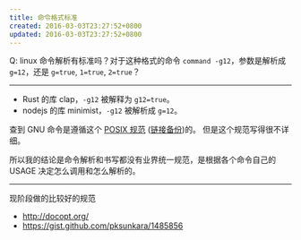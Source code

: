 ```yaml
---
title: 命令格式标准
created: 2016-03-03T23:27:52+0800
updated: 2016-03-03T23:27:52+0800
---
```



Q: linux 命令解析有标准吗？对于这种格式的命令 `command -g12`，参数是解析成 `g=12`，还是 `g=true`, `1=true`, `2=true`？

-----

- Rust 的库 clap，`-g12` 被解释为 `g12=true`。
- nodejs 的库 minimist，`-g12` 被解析成 `g=12`。

查到 GNU 命令是遵循这个 [POSIX 规范](http://pubs.opengroup.org/onlinepubs/9699919799/basedefs/V1_chap12.html) ([链接备份](https://web.archive.org/web/20230211190452/https://pubs.opengroup.org/onlinepubs/9699919799/basedefs/V1_chap12.html))的。
但是这个规范写得很不详细。

所以我的结论是命令解析和书写都没有业界统一规范，是根据各个命令自己的 USAGE 决定怎么调用和怎么解析的。

-----

现阶段做的比较好的规范

- http://docopt.org/
- https://gist.github.com/pksunkara/1485856
